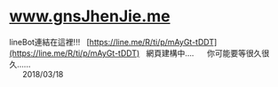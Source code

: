 # www.gnsJhenJie.me  
lineBot連結在這裡!!!  
[https://line.me/R/ti/p/mAyGt-tDDT](https://line.me/R/ti/p/mAyGt-tDDT)    
 網頁建構中....   
    你可能要等很久很久......   
       2018/03/18   
